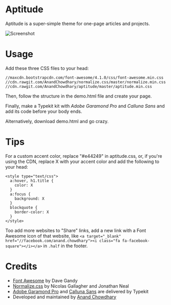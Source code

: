 Aptitude
========

Aptitude is a super-simple theme for one-page articles and projects.

![Screenshot](https://cloud.githubusercontent.com/assets/2841780/3857456/7b836d9a-1f03-11e4-8578-e16a7d263a9d.jpg "Screenshot")

Usage
=====

Add these three CSS files to your head:

`//maxcdn.bootstrapcdn.com/font-awesome/4.1.0/css/font-awesome.min.css`
`//cdn.rawgit.com/AnandChowdhary/normalize.css/master/normalize.min.css`
`//cdn.rawgit.com/AnandChowdhary/aptitude/master/aptitude.min.css`

Then, follow the structure in the demo.html file and create your page.

Finally, make a Typekit kit with *Adobe Garamond Pro* and *Calluna Sans* and add its code before your body ends.

Alternatively, download demo.html and go crazy.

Tips
====

For a custom accent color, replace "#e44249" in aptitude.css, or, if you're using the CDN, replace X with your accent color and add the following to your head:

```
<style type="text/css">
  a:hover, h1.title {
    color: X
  }
  a:focus {
    background: X
  }
  blockquote {
    border-color: X
  }
</style>
```

Too add more websites to "Share" links, add a new link with a Font Awesome icon of that website, like `<a target="_blank" href="//facebook.com/anand.chowdhary"><i class="fa fa-facebook-square"></i></a>` in `.half` in the footer.

Credits
=======

- [Font Awesome](http://fontawesome.io) by Dave Gandy
- [Normalize.css](http://necolas.github.io/normalize.css/) by Nicolas Gallagher and Jonathan Neal
- [Adobe Garamond Pro](http://store1.adobe.com/cfusion/store/html/index.cfm?event=displayFontPackage&code=1703) and [Calluna Sans](https://typekit.com/fonts/calluna-sans) are delivered by Typekit
- Developed and maintained by [Anand Chowdhary](http://anandchowdhary.com)
